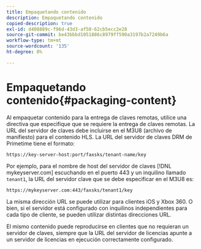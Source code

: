 ```yaml
---
title: Empaquetando contenido
description: Empaquetando contenido
copied-description: true
exl-id: d408889c-f96d-43d3-af50-62cb5ecc2e28
source-git-commit: be43bbbd1051886c8979ff590a3197b2a7249b6a
workflow-type: tm+mt
source-wordcount: '135'
ht-degree: 0%

---
```


# Empaquetando contenido{#packaging-content}

Al empaquetar contenido para la entrega de claves remotas, utilice una directiva que especifique que se requiere la entrega de claves remotas. La URL del servidor de claves debe incluirse en el M3U8 (archivo de manifiesto) para el contenido HLS. La URL del servidor de claves DRM de Primetime tiene el formato:

```
https://key-server-host:port/faxsks/tenant-name/key
```

Por ejemplo, para el nombre de host del servidor de claves [!DNL mykeyserver.com] escuchando en el puerto 443 y un inquilino llamado `tenant1`, la URL del servidor clave que se debe especificar en el M3U8 es:

```
https://mykeyserver.com:443/faxsks/tenant1/key
```

La misma dirección URL se puede utilizar para clientes iOS y Xbox 360. O bien, si el servidor está configurado con inquilinos independientes para cada tipo de cliente, se pueden utilizar distintas direcciones URL.

El mismo contenido puede reproducirse en clientes que no requieran un servidor de claves, siempre que la URL del servidor de licencias apunte a un servidor de licencias en ejecución correctamente configurado.
